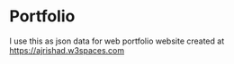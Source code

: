 # Portfolio
I use this as json data for web portfolio website created at https://ajrishad.w3spaces.com
